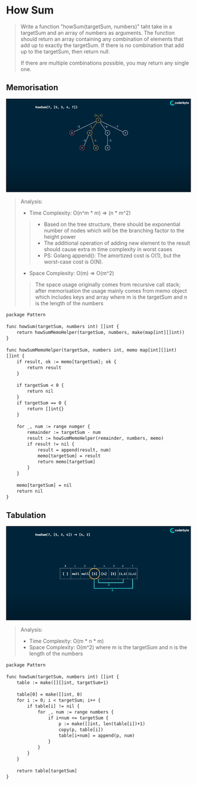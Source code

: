 # How Sum
> Write a function "howSum(targetSum, numbers)" taht take in a targetSum and an array of numbers as arguments.
> The function should return an array containing any combination of elements that add up to exactly the targetSum.
> If there is no combination that add up to the targetSum, then return null.
> 
> If there are multiple combinations possible, you may return any single one.

## Memorisation
![How Sum - Memorisation](../pics/howSum-Memorisation.png)
> Analysis:
> - Time Complexity: O(n^m * m) => (n * m^2)
> > + Based on the tree structure, there should be exponential number of nodes which will be the branching factor to the height power
> > + The additional operation of adding new element to the result should cause extra m time complexity in worst cases
> > + PS: Golang append(): The amortized cost is O(1), but the worst-case cost is O(N).
> - Space Complexity: O(m) => O(m^2)
> > The space usage originally comes from recursive call stack; after memorisation the usage mainly comes from memo object which includes keys and array
> where m is the targetSum and n is the length of the numbers
```Golang
package Pattern

func howSum(targetSum, numbers int) []int {
    return howSumMemoHelper(targetSum, numbers, make(map[int][]int))
}

func howSumMemoHelper(targetSum, numbers int, memo map[int][]int) []int {
    if result, ok := memo[targetSum]; ok {
        return result
    }

    if targetSum < 0 {
        return nil
    }
    if targetSum == 0 {
        return []int{}
    }

    for _, num := range numger {
        remainder := targetSum - num
        result := howSumMemoHelper(remainder, numbers, memo)
        if result != nil {
            result = append(result, num)
            memo[targetSum] = result
            return memo[targetSum]
        }
    }

    memo[targetSum] = nil
    return nil
}
```

## Tabulation
![How Sum - Tabulation](../pics/howSum-Tabulation.png)
> Analysis:
> - Time Complexity: O(m * n * m)
> - Space Complexity: O(m^2)
> where m is the targetSum and n is the length of the numbers
```Golang
package Pattern

func howSum(targetSum, numbers int) []int {
    table := make([][]int, targetSum+1)

    table[0] = make([]int, 0)
    for i := 0; i < targetSum; i++ {
        if table[i] != nil {
            for _, num := range numbers {
                if i+num <= targetSum {
                    p := make([]int, len(table[i])+1)
                    copy(p, table[i])
                    table[i+num] = append(p, num)
                } 
            }
        }
    }

    return table[targetSum]
}
```